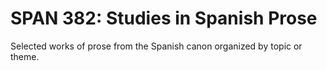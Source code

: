 # SPAN 382: Studies in Spanish Prose

Selected works of prose from the Spanish canon organized by topic or theme.